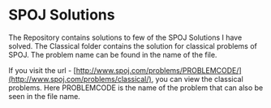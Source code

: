 # SPOJ Solutions
The Repository contains solutions to few of the SPOJ Solutions I have solved. The Classical folder contains the solution for classical problems of SPOJ. The problem name can be found in the name of the file.

If you visit the url - [http://www.spoj.com/problems/PROBLEMCODE/](http://www.spoj.com/problems/classical/), you can view the classical problems. Here PROBLEMCODE is the name of the problem that can also be seen in the file name.  
